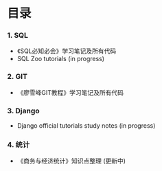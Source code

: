 <h1>目录</h1>

<h3>1. SQL</h3>
<ul>
<li>《SQL必知必会》学习笔记及所有代码
<li> SQL Zoo tutorials (in progress)
</ul>

<h3>2. GIT</h3>
<ul>
<li>《廖雪峰GIT教程》学习笔记及所有代码
</ul>

<h3>3. Django</h3>
<ul>
<li>Django official tutorials study notes (in progress)
</ul>

<h3>4. 统计</h3>
<ul>
<li>《商务与经济统计》知识点整理 (更新中)
</ul>


